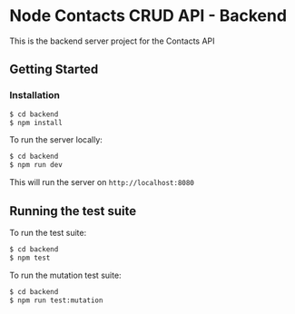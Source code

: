 # Node Contacts CRUD API - Backend

This is the backend server project for the Contacts API

## Getting Started

### Installation

```bash
$ cd backend
$ npm install
```

To run the server locally:

```bash
$ cd backend
$ npm run dev
```

This will run the server on `http://localhost:8080`

## Running the test suite

To run the test suite:

```bash
$ cd backend
$ npm test
```

To run the mutation test suite:

```bash
$ cd backend
$ npm run test:mutation
```
